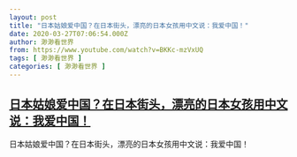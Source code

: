 ```yaml
---
layout: post
title: "日本姑娘爱中国？在日本街头，漂亮的日本女孩用中文说：我爱中国！"
date: 2020-03-27T07:06:54.000Z
author: 渺渺看世界
from: https://www.youtube.com/watch?v=BKKc-mzVxUQ
tags: [ 渺渺看世界 ]
categories: [ 渺渺看世界 ]
---
```

<!--1585292814000-->
[日本姑娘爱中国？在日本街头，漂亮的日本女孩用中文说：我爱中国！](https://www.youtube.com/watch?v=BKKc-mzVxUQ)
------

<div>
日本姑娘爱中国？在日本街头，漂亮的日本女孩用中文说：我爱中国！
</div>
